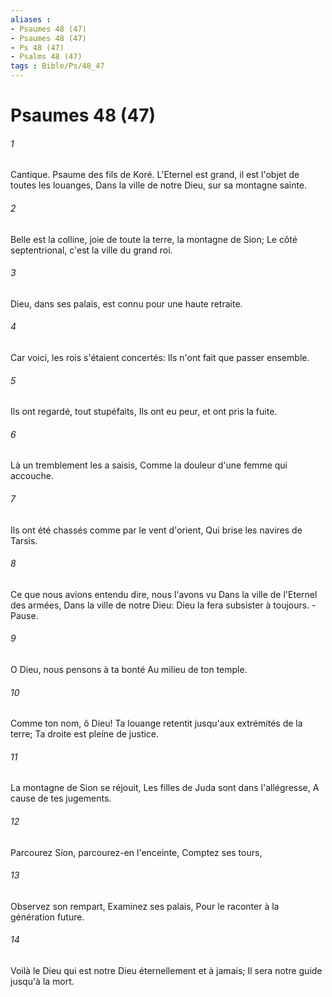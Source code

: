 ```yaml
---
aliases : 
- Psaumes 48 (47)
- Psaumes 48 (47)
- Ps 48 (47)
- Psalms 48 (47)
tags : Bible/Ps/48_47
---
```


# Psaumes 48 (47)

###### 1
Cantique. Psaume des fils de Koré. L'Eternel est grand, il est l'objet de toutes les louanges, Dans la ville de notre Dieu, sur sa montagne sainte.
###### 2
Belle est la colline, joie de toute la terre, la montagne de Sion; Le côté septentrional, c'est la ville du grand roi.
###### 3
Dieu, dans ses palais, est connu pour une haute retraite.
###### 4
Car voici, les rois s'étaient concertés: Ils n'ont fait que passer ensemble.
###### 5
Ils ont regardé, tout stupéfaits, Ils ont eu peur, et ont pris la fuite.
###### 6
Là un tremblement les a saisis, Comme la douleur d'une femme qui accouche.
###### 7
Ils ont été chassés comme par le vent d'orient, Qui brise les navires de Tarsis.
###### 8
Ce que nous avions entendu dire, nous l'avons vu Dans la ville de l'Eternel des armées, Dans la ville de notre Dieu: Dieu la fera subsister à toujours. -Pause.
###### 9
O Dieu, nous pensons à ta bonté Au milieu de ton temple.
###### 10
Comme ton nom, ô Dieu! Ta louange retentit jusqu'aux extrémités de la terre; Ta droite est pleine de justice.
###### 11
La montagne de Sion se réjouit, Les filles de Juda sont dans l'allégresse, A cause de tes jugements.
###### 12
Parcourez Sion, parcourez-en l'enceinte, Comptez ses tours,
###### 13
Observez son rempart, Examinez ses palais, Pour le raconter à la génération future.
###### 14
Voilà le Dieu qui est notre Dieu éternellement et à jamais; Il sera notre guide jusqu'à la mort.
